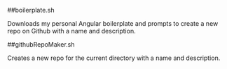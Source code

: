 ##boilerplate.sh

Downloads my personal Angular boilerplate and prompts to create a new repo on Github with a name and description.

##githubRepoMaker.sh

Creates a new repo for the current directory with a name and description.
